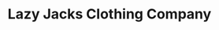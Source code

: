 ---
title: "Lazy Jacks Clothing Company"
url: /exmouth/lazy-jacks-clothing-company/
shop: Kleidung
---